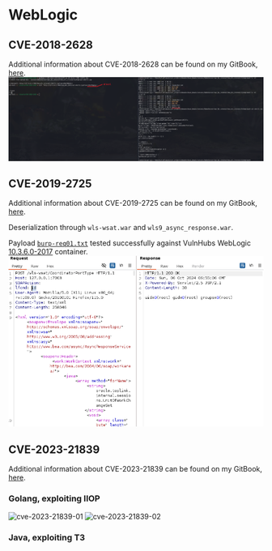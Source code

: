 # WebLogic
## CVE-2018-2628
Additional information about CVE-2018-2628 can be found on my GitBook, [here](https://0xpthree.gitbook.io/notes/exploits-pocs/oracle/weblogic-cve-2018-2628).
![cve-2018-2628](cve-2018-2628/cve-2018-2628.png)


## CVE-2019-2725
Additional information about CVE-2019-2725 can be found on my GitBook, [here](https://0xpthree.gitbook.io/notes/exploits-pocs/oracle/weblogic-cve-2019-2729).

Deserialization through `wls-wsat.war` and `wls9_async_response.war`. 

Payload [`burp-req01.txt`](cve-2019-2725/burp-req01.txt) tested successfully against VulnHubs WebLogic [10.3.6.0-2017](https://hub.docker.com/layers/vulhub/weblogic/10.3.6.0-2017/images/sha256-275ec19477cfda389dc1c42158033e7e8c650dd4cba9f090ca0ba673902b73c9?context=explore) container.
![cve-2019-2725](cve-2019-2725/cve-2019-2725.png)

## CVE-2023-21839
Additional information about CVE-2023-21839 can be found on my GitBook, [here](https://0xpthree.gitbook.io/notes/exploits-pocs/oracle/weblogic-cve-2023-21839).

### Golang, exploiting IIOP
![cve-2023-21839-01](https://0xpthree.gitbook.io/~gitbook/image?url=https%3A%2F%2F2314265932-files.gitbook.io%2F%7E%2Ffiles%2Fv0%2Fb%2Fgitbook-x-prod.appspot.com%2Fo%2Fspaces%252FLZ9hPT4FtAP57VrTApYv%252Fuploads%252F0kpRyqL2LuPKr8mtAWdO%252Fimage.png%3Falt%3Dmedia%26token%3D5cf35eae-47f5-4411-837b-476295fb0ea9&width=768&dpr=1&quality=100&sign=ea3f31b7&sv=1)
![cve-2023-21839-02](https://0xpthree.gitbook.io/~gitbook/image?url=https%3A%2F%2F2314265932-files.gitbook.io%2F%7E%2Ffiles%2Fv0%2Fb%2Fgitbook-x-prod.appspot.com%2Fo%2Fspaces%252FLZ9hPT4FtAP57VrTApYv%252Fuploads%252F8IiPiKI4M047VeFlMEtn%252Fimage.png%3Falt%3Dmedia%26token%3De80538ed-f792-45e3-a75e-0e34fab96d8b&width=768&dpr=1&quality=100&sign=6ff0a792&sv=1)

### Java, exploiting T3

